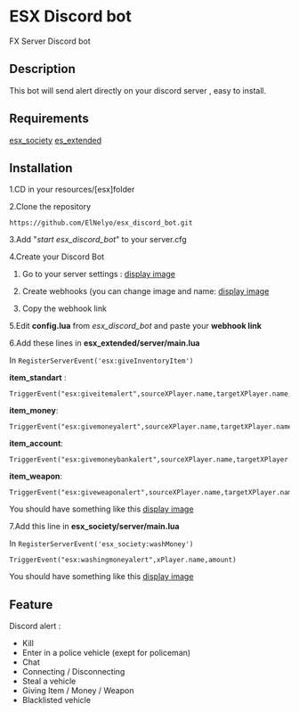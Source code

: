 # ESX Discord bot

FX Server Discord bot

## Description

This bot will send alert directly on your discord server , easy to install.

## Requirements

[esx_society](https://github.com/ESX-Org/esx_society)
[es_extended](https://github.com/ESX-Org/es_extended)


## Installation

1.CD in your resources/[esx]folder

2.Clone the repository

```
https://github.com/ElNelyo/esx_discord_bot.git
```

3.Add "_start esx\_discord\_bot_" to your server.cfg

4.Create your Discord Bot

1.	Go to your server settings :
[display image](http://prntscr.com/gx298g)

2.	Create webhooks (you can change image and name:
[display image](http://prntscr.com/gx2ai7)

3. Copy the webhook link

5.Edit **config.lua** from _esx\_discord\_bot_ and paste your **webhook link**

6.Add these lines in **esx_extended/server/main.lua**




In ```RegisterServerEvent('esx:giveInventoryItem')```



**item_standart** :

```
TriggerEvent("esx:giveitemalert",sourceXPlayer.name,targetXPlayer.name,ESX.Items[itemName].label,itemCount)
```

**item_money**:

```
TriggerEvent("esx:givemoneyalert",sourceXPlayer.name,targetXPlayer.name,itemCount)
```

**item_account**:

```
TriggerEvent("esx:givemoneybankalert",sourceXPlayer.name,targetXPlayer.name,itemCount)
```

**item_weapon**:

```
TriggerEvent("esx:giveweaponalert",sourceXPlayer.name,targetXPlayer.name,weaponLabel)
```



You should have something like this
[display image](http://prntscr.com/gx2hrk)




7.Add this line in **esx_society/server/main.lua**

In ```RegisterServerEvent('esx_society:washMoney')```

```
TriggerEvent("esx:washingmoneyalert",xPlayer.name,amount)
```



You should have something like this
[display image](http://prntscr.com/gx2jc5)



## Feature
Discord alert : 
- Kill
- Enter in a police vehicle (exept for policeman)
- Chat 
- Connecting / Disconnecting
- Steal a vehicle
- Giving Item / Money / Weapon 
- Blacklisted vehicle

